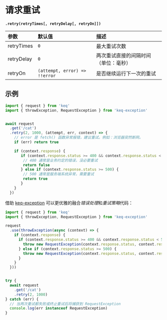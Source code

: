 # 请求重试

**`.retry(retryTimes[, retryDelay[, retryOn]])`**

| **参数**   | **默认值**                    | **描述**                             |
| :--------- | :---------------------------- | :----------------------------------- |
| retryTimes | `0`                           | 最大重试次数                         |
| retryDelay | `0`                           | 两次重试直接的间隔时间（单位：毫秒） |
| retryOn    | `(attempt, error) => !!error` | 是否继续运行下一次的重试             |

## 示例

<!-- prettier-ignore -->
```typescript
import { request } from 'keq'
import { throwException, RequestException } from 'keq-exception'


await request
  .get('/cat')
  .retry(2, 1000, (attempt, err, context) => {
    // error 是 fetch() 函数异常报错，建议重试。例如：浏览器突然断网。
    if (err) return true

    if (context.response) {
       if (context.response.status >= 400 && context.response.status < 500) {
        // 400 通常是业务约定的错误，没必要重试
        return false
       } else if (context.response.status >= 500) {
        // 500 通常是服务端系统异常，需要重试
        return true
       }
    }
  })
```

借助 [keq-exception](/zh/guide/libraries/keq-exception) 可以更优雅的融合*错误处理*和*重试策略*代码：

<!-- prettier-ignore -->
```typescript
import { request } from 'keq'
import { throwException, RequestException } from 'keq-exception'

request
  .use(throwException(async (context) => {
    if (context.response) {
      if (context.response.status >= 400 && context.response.status < 500) {
        throw new RequestException(context.response.status, context.response.statusText, false)
      } else if (context.response.status >= 500) {
        throw new RequestException(context.response.status, context.response.statusText)
      }
    }
  }))


try {
  await request
    .get('/cat')
    .retry(2, 1000)
} catch (err) {
  // 当两次重试都失败或终止重试后将捕获到 RequestException
  console.log(err instanceof RequestException)
}
```

